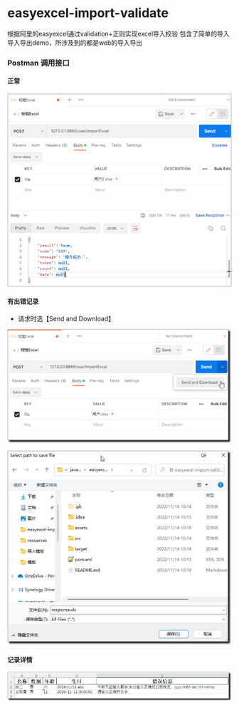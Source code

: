 # easyexcel-import-validate
根据阿里的easyexcel通过validation+正则实现excel导入校验
包含了简单的导入导入导出demo，所涉及到的都是web的导入导出

### Postman 调用接口

#### 正常

 ![image-20221114101632070](assets\image-20221114101632070.png)

#### 有出错记录

* 请求时选【Send and Download】

 ![image-20221114101757687](assets\image-20221114101757687.png)

 ![image-20221114101913083](assets\image-20221114101913083.png)

#### 记录详情

![image-20221114102015335](assets\image-20221114102015335.png)
